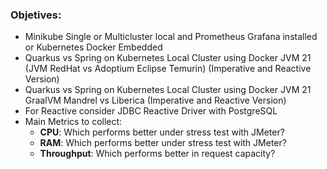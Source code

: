 ### Objetives:

- Minikube Single or Multicluster local and Prometheus Grafana installed or Kubernetes Docker Embedded
- Quarkus vs Spring on Kubernetes Local Cluster using Docker JVM 21 (JVM RedHat vs Adoptium Eclipse Temurin) (Imperative and Reactive Version)
- Quarkus vs Spring on Kubernetes Local Cluster using Docker JVM 21 GraalVM Mandrel vs Liberica (Imperative and Reactive Version)
- For Reactive consider JDBC Reactive Driver with PostgreSQL
- Main Metrics to collect:
  - **CPU**: Which performs better under stress test with JMeter?
  - **RAM**: Which performs better under stress test with JMeter?
  - **Throughput**: Which performs better in request capacity?